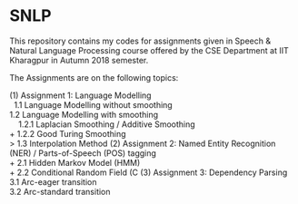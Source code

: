 # SNLP

This repository contains my codes for assignments given in Speech & Natural Language Processing course offered by the CSE Department at IIT Kharagpur in Autumn 2018 semester.

The Assignments are on the following topics:

(1) Assignment 1: Language Modelling \
    &nbsp; 1.1 Language Modelling without smoothing \
    1.2 Language Modelling with smoothing \
    &nbsp; &nbsp;     1.2.1 Laplacian Smoothing / Additive Smoothing \
        + 1.2.2 Good Turing Smoothing \
    > 1.3 Interpolation Method
(2) Assignment 2: Named Entity Recognition (NER) / Parts-of-Speech (POS) tagging \
    + 2.1 Hidden Markov Model (HMM)\
    + 2.2 Conditional Random Field (C
(3) Assignment 3: Dependency Parsing\
    3.1 Arc-eager transition\
    3.2 Arc-standard transition
